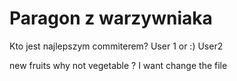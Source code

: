 # Paragon z warzywniaka
Kto jest najlepszym commiterem?
User 1 or :) User2

new fruits
why not vegetable ?
I want change the file